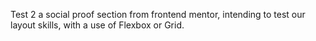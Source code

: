 Test 2 a social proof section from frontend mentor, intending to test our layout skills, with a use of Flexbox or Grid.
